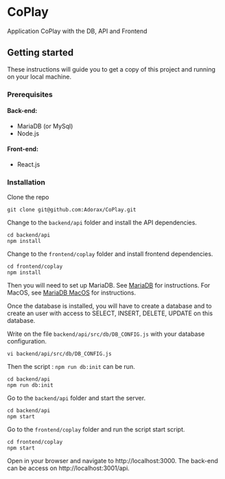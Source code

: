 # CoPlay
Application CoPlay with the DB, API and Frontend

## Getting started
These instructions will guide you to get a copy of this project and running on your local machine.
### Prerequisites
#### Back-end:
- MariaDB (or MySql)
- Node.js

#### Front-end:
- React.js

### Installation
Clone the repo
```
git clone git@github.com:Adorax/CoPlay.git
```

Change to the `backend/api` folder and install the API dependencies.

```
cd backend/api
npm install
```

Change to the `frontend/coplay` folder and install frontend dependencies.
```
cd frontend/coplay
npm install
```

Then you will need to set up MariaDB. See [MariaDB](https://mariadb.org/) for instructions. For MacOS, see [MariaDB MacOS](https://mariadb.com/kb/en/library/installing-mariadb-on-macos-using-homebrew/) for instructions.

Once the database is installed, you will have to create a database and  to create an user with access to SELECT, INSERT, DELETE, UPDATE on this database.

Write on the file `backend/api/src/db/DB_CONFIG.js` with your database configuration.
```
vi backend/api/src/db/DB_CONFIG.js
```

Then the script : `npm run db:init` can be run.
```
cd backend/api
npm run db:init
```

Go to the `backend/api` folder and start the server.
```
cd backend/api
npm start
```

Go to the `frontend/coplay` folder and run the script start script.
```
cd frontend/coplay
npm start
```

Open in your browser and navigate to http://localhost:3000. The back-end can be access on http://localhost:3001/api.
